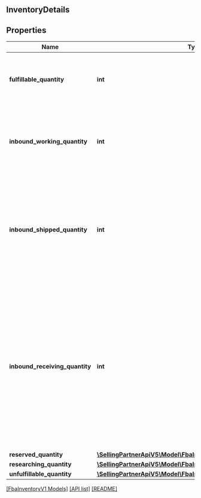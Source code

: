 ## InventoryDetails

## Properties

Name | Type | Description | Notes
------------ | ------------- | ------------- | -------------
**fulfillable_quantity** | **int** | The item quantity that can be picked, packed, and shipped. | [optional]
**inbound_working_quantity** | **int** | The number of units in an inbound shipment for which you have notified Amazon. | [optional]
**inbound_shipped_quantity** | **int** | The number of units in an inbound shipment that you have notified Amazon about and have provided a tracking number. | [optional]
**inbound_receiving_quantity** | **int** | The number of units that have not yet been received at an Amazon fulfillment center for processing, but are part of an inbound shipment with some units that have already been received and processed. | [optional]
**reserved_quantity** | [**\SellingPartnerApiV5\Model\FbaInventoryV1\ReservedQuantity**](ReservedQuantity.md) |  | [optional]
**researching_quantity** | [**\SellingPartnerApiV5\Model\FbaInventoryV1\ResearchingQuantity**](ResearchingQuantity.md) |  | [optional]
**unfulfillable_quantity** | [**\SellingPartnerApiV5\Model\FbaInventoryV1\UnfulfillableQuantity**](UnfulfillableQuantity.md) |  | [optional]

[[FbaInventoryV1 Models]](../) [[API list]](../../Api) [[README]](../../../README.md)
